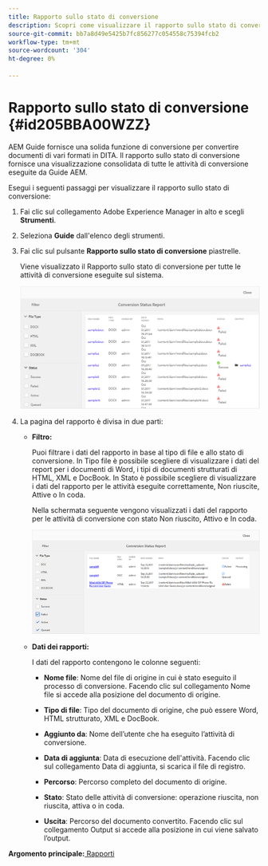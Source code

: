 ```yaml
---
title: Rapporto sullo stato di conversione
description: Scopri come visualizzare il rapporto sullo stato di conversione
source-git-commit: bb7a8d49e5425b7fc856277c054558c75394fcb2
workflow-type: tm+mt
source-wordcount: '304'
ht-degree: 0%

---
```



# Rapporto sullo stato di conversione {#id205BBA00WZZ}

AEM Guide fornisce una solida funzione di conversione per convertire documenti di vari formati in DITA. Il rapporto sullo stato di conversione fornisce una visualizzazione consolidata di tutte le attività di conversione eseguite da Guide AEM.

Esegui i seguenti passaggi per visualizzare il rapporto sullo stato di conversione:

1. Fai clic sul collegamento Adobe Experience Manager in alto e scegli **Strumenti**.

1. Seleziona **Guide** dall&#39;elenco degli strumenti.

1. Fai clic sul pulsante **Rapporto sullo stato di conversione** piastrelle.

   Viene visualizzato il Rapporto sullo stato di conversione per tutte le attività di conversione eseguite sul sistema.

   ![](images/conversion-status-report.png)

1. La pagina del rapporto è divisa in due parti:

   - **Filtro:**

      Puoi filtrare i dati del rapporto in base al tipo di file e allo stato di conversione. In Tipo file è possibile scegliere di visualizzare i dati del report per i documenti di Word, i tipi di documenti strutturati di HTML, XML e DocBook. In Stato è possibile scegliere di visualizzare i dati del rapporto per le attività eseguite correttamente, Non riuscite, Attive o In coda.

      Nella schermata seguente vengono visualizzati i dati del rapporto per le attività di conversione con stato Non riuscito, Attivo e In coda.

      ![](images/conversion-report-failed-active-queued.png)

   - **Dati dei rapporti:**

      I dati del rapporto contengono le colonne seguenti:

      - **Nome file**: Nome del file di origine in cui è stato eseguito il processo di conversione. Facendo clic sul collegamento Nome file si accede alla posizione del documento di origine.

      - **Tipo di file**: Tipo del documento di origine, che può essere Word, HTML strutturato, XML e DocBook.

      - **Aggiunto da**: Nome dell’utente che ha eseguito l’attività di conversione.

      - **Data di aggiunta**: Data di esecuzione dell&#39;attività. Facendo clic sul collegamento Data di aggiunta, si scarica il file di registro.

      - **Percorso**: Percorso completo del documento di origine.

      - **Stato**: Stato delle attività di conversione: operazione riuscita, non riuscita, attiva o in coda.

      - **Uscita**: Percorso del documento convertito. Facendo clic sul collegamento Output si accede alla posizione in cui viene salvato l’output.


**Argomento principale:**[ Rapporti](reports-intro.md)

